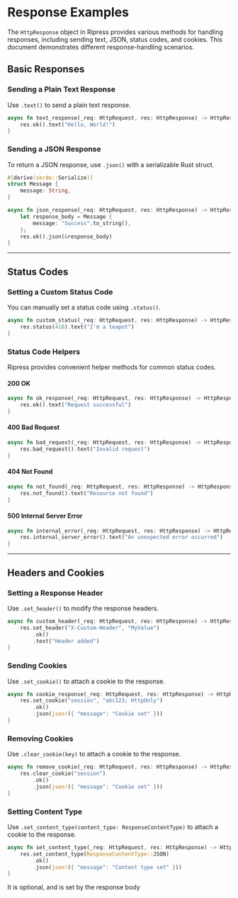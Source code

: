 # Response Examples

The `HttpResponse` object in Ripress provides various methods for handling responses, including sending text, JSON, status codes, and cookies. This document demonstrates different response-handling scenarios.

## Basic Responses

### Sending a Plain Text Response

Use `.text()` to send a plain text response.

```rust
async fn text_response(_req: HttpRequest, res: HttpResponse) -> HttpResponse {
    res.ok().text("Hello, World!")
}
```

### Sending a JSON Response

To return a JSON response, use `.json()` with a serializable Rust struct.

```rust
#[derive(serde::Serialize)]
struct Message {
    message: String,
}

async fn json_response(_req: HttpRequest, res: HttpResponse) -> HttpResponse {
    let response_body = Message {
        message: "Success".to_string(),
    };
    res.ok().json(&response_body)
}
```

---

## Status Codes

### Setting a Custom Status Code

You can manually set a status code using `.status()`.

```rust
async fn custom_status(_req: HttpRequest, res: HttpResponse) -> HttpResponse {
    res.status(418).text("I'm a teapot")
}
```

### Status Code Helpers

Ripress provides convenient helper methods for common status codes.

#### **200 OK**

```rust
async fn ok_response(_req: HttpRequest, res: HttpResponse) -> HttpResponse {
    res.ok().text("Request successful")
}
```

#### **400 Bad Request**

```rust
async fn bad_request(_req: HttpRequest, res: HttpResponse) -> HttpResponse {
    res.bad_request().text("Invalid request")
}
```

#### **404 Not Found**

```rust
async fn not_found(_req: HttpRequest, res: HttpResponse) -> HttpResponse {
    res.not_found().text("Resource not found")
}
```

#### **500 Internal Server Error**

```rust
async fn internal_error(_req: HttpRequest, res: HttpResponse) -> HttpResponse {
    res.internal_server_error().text("An unexpected error occurred")
}
```

---

## Headers and Cookies

### Setting a Response Header

Use `.set_header()` to modify the response headers.

```rust
async fn custom_header(_req: HttpRequest, res: HttpResponse) -> HttpResponse {
    res.set_header("X-Custom-Header", "MyValue")
        .ok()
        .text("Header added")
}
```

### Sending Cookies

Use `.set_cookie()` to attach a cookie to the response.

```rust
async fn cookie_response(_req: HttpRequest, res: HttpResponse) -> HttpResponse {
    res.set_cookie("session", "abc123; HttpOnly")
        .ok()
        .json(json!({ "message": "Cookie set" }))
}
```

### Removing Cookies

Use `.clear_cookie(key)` to attach a cookie to the response.

```rust
async fn remove_cookie(_req: HttpRequest, res: HttpResponse) -> HttpResponse {
    res.clear_cookie("session")
        .ok()
        .json(json!({ "message": "Cookie set" }))
}
```

### Setting Content Type

Use `.set_content_type(content_type: ResponseContentType)` to attach a cookie to the response.

```rust
async fn set_content_type(_req: HttpRequest, res: HttpResponse) -> HttpResponse {
    res.set_content_type(ResponseContentType::JSON)
        .ok()
        .json(json!({ "message": "Content type set" }))
}
```
It is optional, and is set by the response body
